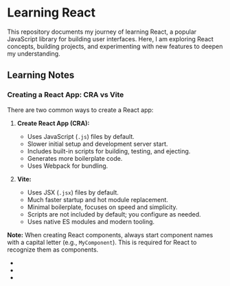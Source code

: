 # Learning React

This repository documents my journey of learning React, a popular JavaScript library for building user interfaces. Here, I am exploring React concepts, building projects, and experimenting with new features to deepen my understanding.

## Learning Notes

### Creating a React App: CRA vs Vite

There are two common ways to create a React app:

1. **Create React App (CRA):**
    - Uses JavaScript (`.js`) files by default.
    - Slower initial setup and development server start.
    - Includes built-in scripts for building, testing, and ejecting.
    - Generates more boilerplate code.
    - Uses Webpack for bundling.

2. **Vite:**
    - Uses JSX (`.jsx`) files by default.
    - Much faster startup and hot module replacement.
    - Minimal boilerplate, focuses on speed and simplicity.
    - Scripts are not included by default; you configure as needed.
    - Uses native ES modules and modern tooling.

**Note:** When creating React components, always start component names with a capital letter (e.g., `MyComponent`). This is required for React to recognize them as components.


- 
- 
- 